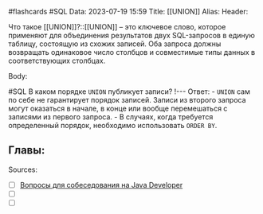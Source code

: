 #flashcards #SQL 
Data: 2023-07-19 15:59
Title: [[UNION]]
Alias:
Header:

Что такое [[UNION]]?::[[UNION]] – это ключевое слово, которое применяют для объединения результатов двух SQL-запросов в единую таблицу, состоящую из схожих записей. Оба запроса должны возвращать одинаковое число столбцов и совместимые типы данных в соответствующих столбцах.
<!--SR:!2023-11-03,10,330-->



Body:



#SQL 
В каком порядке `UNION` публикует записи?
!---
Ответ:
	- `UNION` сам по себе не гарантирует порядок записей. Записи из второго запроса могут оказаться в начале, в конце или вообще перемешаться с записями из первого запроса. 
	- В случаях, когда требуется определенный порядок, необходимо использовать `ORDER BY`.
<!--SR:!2023-11-03,10,344-->




Главы:
-


Sources:
- [ ] [Вопросы для собеседования на Java Developer](https://github.com/enhorse/java-interview/blob/master/README.md#%D0%9E%D0%9E%D0%9F)
- [ ] []()
- [ ] []()
